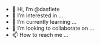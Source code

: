 - 👋 Hi, I’m @dasfiete
- 👀 I’m interested in ...
- 🌱 I’m currently learning ...
- 💞️ I’m looking to collaborate on ...
- 📫 How to reach me ...

<!---
dasfiete/dasfiete is a ✨ special ✨ repository because its `README.md` (this file) appears on your GitHub profile.
You can click the Preview link to take a look at your changes.
--->
